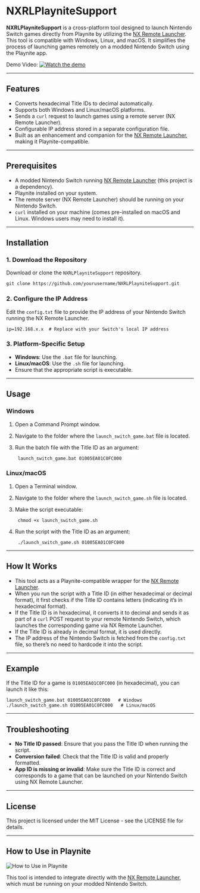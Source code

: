 # NXRLPlayniteSupport

**NXRLPlayniteSupport** is a cross-platform tool designed to launch Nintendo Switch games directly from Playnite by utilizing the [NX Remote Launcher](https://github.com/kirankunigiri/nx-remote-launcher). This tool is compatible with Windows, Linux, and macOS. It simplifies the process of launching games remotely on a modded Nintendo Switch using the Playnite app.

Demo Video:
[![Watch the demo](https://img.youtube.com/vi/kM70jainmFQ/0.jpg)](https://youtu.be/kM70jainmFQ)


---

## Features

- Converts hexadecimal Title IDs to decimal automatically.
- Supports both Windows and Linux/macOS platforms.
- Sends a `curl` request to launch games using a remote server (NX Remote Launcher).
- Configurable IP address stored in a separate configuration file.
- Built as an enhancement and companion for the [NX Remote Launcher](https://github.com/kirankunigiri/nx-remote-launcher), making it Playnite-compatible.

---

## Prerequisites

- A modded Nintendo Switch running [NX Remote Launcher](https://github.com/kirankunigiri/nx-remote-launcher) (this project is a dependency).
- Playnite installed on your system.
- The remote server (NX Remote Launcher) should be running on your Nintendo Switch.
- `curl` installed on your machine (comes pre-installed on macOS and Linux. Windows users may need to install it).

---

## Installation

### 1. Download the Repository

Download or clone the `NXRLPlayniteSupport` repository.

    git clone https://github.com/yourusername/NXRLPlayniteSupport.git

### 2. Configure the IP Address

Edit the `config.txt` file to provide the IP address of your Nintendo Switch running the NX Remote Launcher.

    ip=192.168.x.x  # Replace with your Switch's local IP address

### 3. Platform-Specific Setup

- **Windows**: Use the `.bat` file for launching.
- **Linux/macOS**: Use the `.sh` file for launching.
- Ensure that the appropriate script is executable.

---

## Usage

### Windows

1. Open a Command Prompt window.  
2. Navigate to the folder where the `launch_switch_game.bat` file is located.  
3. Run the batch file with the Title ID as an argument:

        launch_switch_game.bat 01005EA01C0FC000

### Linux/macOS

1. Open a Terminal window.  
2. Navigate to the folder where the `launch_switch_game.sh` file is located.  
3. Make the script executable:

        chmod +x launch_switch_game.sh

4. Run the script with the Title ID as an argument:

        ./launch_switch_game.sh 01005EA01C0FC000

---

## How It Works

- This tool acts as a Playnite-compatible wrapper for the [NX Remote Launcher](https://github.com/kirankunigiri/nx-remote-launcher).
- When you run the script with a Title ID (in either hexadecimal or decimal format), it first checks if the Title ID contains letters (indicating it’s in hexadecimal format).
- If the Title ID is in hexadecimal, it converts it to decimal and sends it as part of a `curl` POST request to your remote Nintendo Switch, which launches the corresponding game via NX Remote Launcher.
- If the Title ID is already in decimal format, it is used directly.
- The IP address of the Nintendo Switch is fetched from the `config.txt` file, so there’s no need to hardcode it into the script.

---

## Example

If the Title ID for a game is `01005EA01C0FC000` (in hexadecimal), you can launch it like this:

    launch_switch_game.bat 01005EA01C0FC000   # Windows
    ./launch_switch_game.sh 01005EA01C0FC000   # Linux/macOS

---

## Troubleshooting

- **No Title ID passed**: Ensure that you pass the Title ID when running the script.
- **Conversion failed**: Check that the Title ID is valid and properly formatted.
- **App ID is missing or invalid**: Make sure the Title ID is correct and corresponds to a game that can be launched on your Nintendo Switch using NX Remote Launcher.

---

## License

This project is licensed under the MIT License - see the LICENSE file for details.

---

## How to Use in Playnite

![How to Use in Playnite](https://i.ibb.co/m5GbJBRy/image.png)

This tool is intended to integrate directly with the [NX Remote Launcher](https://github.com/kirankunigiri/nx-remote-launcher), which must be running on your modded Nintendo Switch.
